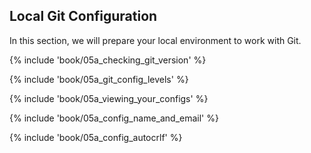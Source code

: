 ## Local Git Configuration

In this section, we will prepare your local environment to work with Git.

{% include 'book/05a_checking_git_version' %}

{% include 'book/05a_git_config_levels' %}

{% include 'book/05a_viewing_your_configs' %}

{% include 'book/05a_config_name_and_email' %}

{% include 'book/05a_config_autocrlf' %}

